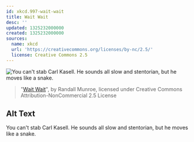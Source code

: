 ```yaml
---
id: xkcd.997-wait-wait
title: Wait Wait
desc: ''
updated: 1325232000000
created: 1325232000000
sources:
  name: xkcd
  url: 'https://creativecommons.org/licenses/by-nc/2.5/'
  license: Creative Commons 2.5
---
```

![You can't stab Carl Kasell. He sounds all slow and stentorian, but he moves like a snake.](https://imgs.xkcd.com/comics/wait_wait.png)
> "[Wait Wait](https://xkcd.com/997/)", by Randall Munroe, licensed under Creative Commons Attribution-NonCommercial 2.5 License

## Alt Text
You can't stab Carl Kasell. He sounds all slow and stentorian, but he moves like a snake.
